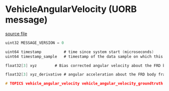 # VehicleAngularVelocity (UORB message)

[source file](https://github.com/PX4/PX4-Autopilot/blob/main/msg/versioned/VehicleAngularVelocity.msg)

```c
uint32 MESSAGE_VERSION = 0

uint64 timestamp          # time since system start (microseconds)
uint64 timestamp_sample   # timestamp of the data sample on which this message is based (microseconds)

float32[3] xyz		  # Bias corrected angular velocity about the FRD body frame XYZ-axis in rad/s

float32[3] xyz_derivative # angular acceleration about the FRD body frame XYZ-axis in rad/s^2

# TOPICS vehicle_angular_velocity vehicle_angular_velocity_groundtruth

```
